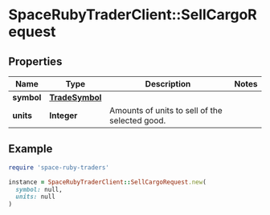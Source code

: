 # SpaceRubyTraderClient::SellCargoRequest

## Properties

| Name | Type | Description | Notes |
| ---- | ---- | ----------- | ----- |
| **symbol** | [**TradeSymbol**](TradeSymbol.md) |  |  |
| **units** | **Integer** | Amounts of units to sell of the selected good. |  |

## Example

```ruby
require 'space-ruby-traders'

instance = SpaceRubyTraderClient::SellCargoRequest.new(
  symbol: null,
  units: null
)
```

